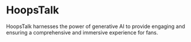 # HoopsTalk
HoopsTalk harnesses the power of generative AI to provide engaging and ensuring a comprehensive and immersive experience for fans.
